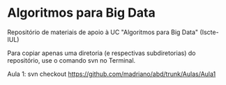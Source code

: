 # Algoritmos para Big Data

Repositório de materiais de apoio à UC "Algoritmos para Big Data" (Iscte-IUL)

Para copiar apenas uma diretoria (e respectivas subdiretorias) do repositório, use o comando svn no Terminal. 

Aula 1:       svn checkout https://github.com/madriano/abd/trunk/Aulas/Aula1


